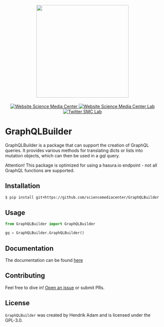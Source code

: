 <div id="header" align="center">
  <img src="https://media.sciencemediacenter.de/static/img/logos/smc/smc-logo-typo-bw-big.png" width="300"/>

  <div id="badges" style="padding-top: 20px">
    <a href="https://www.sciencemediacenter.de">
      <img src="https://img.shields.io/badge/Website-orange?style=plastic" alt="Website Science Media Center"/>
    </a>
    <a href="https://lab.sciencemediacenter.de">
      <img src="https://img.shields.io/badge/Website (SMC Lab)-grey?style=plastic" alt="Website Science Media Center Lab"/>
    </a>
    <a href="https://twitter.com/smc_germany_lab">
      <img src="https://img.shields.io/badge/Twitter-blue?style=plastic&logo=twitter&logoColor=white" alt="Twitter SMC Lab"/>
    </a>
  </div>
</div>

# GraphQLBuilder 

GraphQLBuilder is a package that can support the creation of GraphQL queries. It provides various methods for translating dicts or lists into mutation objects, which can then be used in a gql query. 

Attention! This package is optimized for using a hasura.io endpoint - not all GraphQL functions are supported. 

## Installation

```bash
$ pip install git+https://github.com/sciencemediacenter/GraphQLBuilder
```

## Usage


```python
from GraphQLBuilder import GraphQLBuilder

gq = GraphQLBuilder.GraphQLBuilder()

```
## Documentation

The documentation can be found [here](https://sciencemediacenter.github.io/GraphQLBuilder/)

## Contributing

Feel free to dive in! [Open an issue]() or submit PRs.

## License

`GraphQLBuilder` was created by Hendrik Adam and is licensed under the GPL-3.0.
